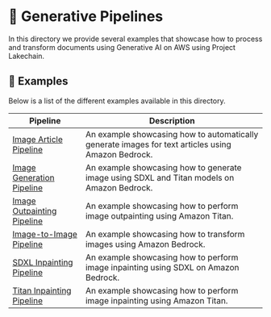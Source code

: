 # 🤖 Generative Pipelines

In this directory we provide several examples that showcase how to process and transform documents using Generative AI on AWS using Project Lakechain.

## 🌟 Examples

Below is a list of the different examples available in this directory.

Pipeline | Description
--- | ---
[Image Article Pipeline](image-article-pipeline) | An example showcasing how to automatically generate images for text articles using Amazon Bedrock.
[Image Generation Pipeline](image-generation-pipeline) | An example showcasing how to generate image using SDXL and Titan models on Amazon Bedrock.
[Image Outpainting Pipeline](image-outpainting-pipeline) | An example showcasing how to perform image outpainting using Amazon Titan.
[Image-to-Image Pipeline](image-to-image-pipeline) | An example showcasing how to transform images using Amazon Bedrock.
[SDXL Inpainting Pipeline](sdxl-inpainting-pipeline) | An example showcasing how to perform image inpainting using SDXL on Amazon Bedrock.
[Titan Inpainting Pipeline](titan-inpainting-pipeline) | An example showcasing how to perform image inpainting using Amazon Titan.
